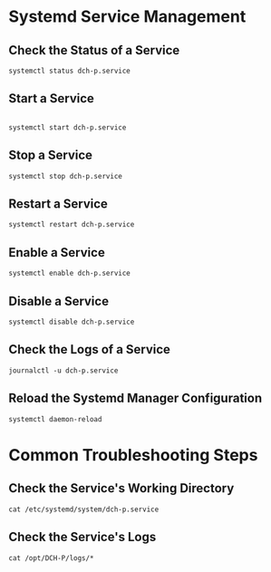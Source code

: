 # Systemd Service Management

<!-- Systemd is an init system used in Linux distributions to bootstrap the user space and manage all processes subsequently. Here are general instructions on how to handle a systemd service using dch-p.service as an example. -->

## Check the Status of a Service
<!-- Use the following command to check the status of the dch-p.service: -->
``` 
systemctl status dch-p.service
```
## Start a Service
<!-- Use the following command to start the dch-p.service: -->
```

systemctl start dch-p.service
```
## Stop a Service
<!-- Use the following command to stop the dch-p.service: -->
```
systemctl stop dch-p.service
```

## Restart a Service
<!-- Use the following command to restart the dch-p.service: -->
```
systemctl restart dch-p.service
```

## Enable a Service
<!-- Use the following command to enable the dch-p.service to start on boot: -->
```
systemctl enable dch-p.service
```

## Disable a Service
<!-- Use the following command to disable the dch-p.service from starting on boot: -->
```
systemctl disable dch-p.service
```

## Check the Logs of a Service
<!-- Use the following command to check the logs of the dch-p.service: -->
```
journalctl -u dch-p.service
```

## Reload the Systemd Manager Configuration
<!-- Use the following command to reload the systemd manager configuration, to pick up new or changed units: -->
```
systemctl daemon-reload
```

<!-- Remember to replace dch-p.service with the name of the service you want to manage. -->


# Common Troubleshooting Steps

<!-- If you're experiencing issues with the dch-p.service, here are some common troubleshooting steps you can take: -->

## Check the Service's Working Directory
<!-- The working directory of a service can often contain useful information. To find the working directory of the dch-p.service, you can check the service's unit file: -->
```
cat /etc/systemd/system/dch-p.service
```

<!-- Look for the line that starts with 'WorkingDirectory'. This will tell you where the service's working directory is. -->

## Check the Service's Logs
<!-- The logs of a service can provide valuable insight into what might be causing issues. The logs for dch-p.service are located in /opt/DCH-P/logs/. You can view them with the following command: -->
```
cat /opt/DCH-P/logs/*
```

<!-- If the logs are too long to view in the terminal, you can use a tool like 'less' to view them one page at a time: -->
```less /opt/DCH-P/logs/*
```

<!-- Remember to replace dch-p.service with the name of the service you're troubleshooting. -->